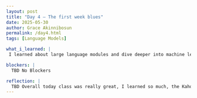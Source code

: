 ```yaml
---
layout: post
title: "Day 4 – The first week blues"
date: 2025-05-30
author: Grace Akinnibosun
permalink: /day4.html
tags: [Language Models]

what_i_learned: |
 I learned about large language modules and dive deeper into machine learning. I also leanredx about diffrrent AI generator. As well as how to use elfie. In additon to this I learned how to genrate music and chats. CLyde went over beginner levek AI topics, and how to solve basic math equations and true or false statements. We also worked as a group then as a class to determine if the pictures being presented is AI generated or not.

blockers: |
  TBD No Blockers

reflection: |
  TBD Overall today class was really great, I learned so much, the Kahoot was very informative and engaging. I loved the last activity we ddi as a group where we determined if the picture is AI generated or a real image.In my group Python 101 we started to discuss advanced Python topics, and I feel like I am getting the hang if it, although it will take a bit more practice. 
---
```

